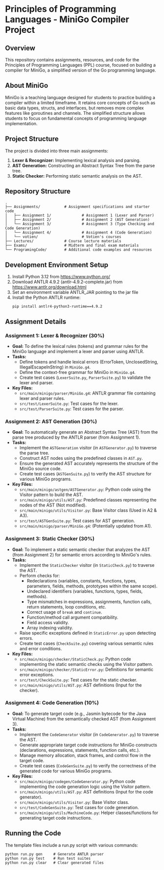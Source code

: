 # Principles of Programming Languages - MiniGo Compiler Project

## Overview
This repository contains assignments, resources, and code for the Principles of Programming Languages (PPL) course, focused on building a compiler for MiniGo, a simplified version of the Go programming language.

## About MiniGo
MiniGo is a teaching language designed for students to practice building a compiler within a limited timeframe. It retains core concepts of Go such as basic data types, structs, and interfaces, but removes more complex features like goroutines and channels. The simplified structure allows students to focus on fundamental concepts of programming language implementation.

## Project Structure
The project is divided into three main assignments:

1. **Lexer & Recognizer:** Implementing lexical analysis and parsing.
2. **AST Generation:** Constructing an Abstract Syntax Tree from the parse tree.
3. **Static Checker:** Performing static semantic analysis on the AST.

## Repository Structure
```
.
├── Assignments/           # Assignment specifications and starter code
│   ├── Assignment 1/              # Assignment 1 (Lexer and Parser)
│   ├── Assignment 2/              # Assignment 2 (AST Generation)
│   └── Assignment 3/              # Assignment 3 (Type Checking and Code Generation)
│   └── Assignment 4/              # Assignment 4 (Code Generation)
│   └── votien/                    # Votien's courses
├── Lectures/              # Course lecture materials
├── Exams/                 # Midterm and final exam materials
└── ProgramingCode/        # Additional code examples and resources
```

## Development Environment Setup
1. Install Python 3.12 from https://www.python.org/
2. Download ANTLR 4.9.2 (antlr-4.9.2-complete.jar) from https://www.antlr.org/download.html
3. Set an environment variable ANTLR_JAR pointing to the jar file
4. Install the Python ANTLR runtime:
   ```
   pip install antlr4-python3-runtime==4.9.2
   ```

## Assignment Details

### Assignment 1: Lexer & Recognizer (30%)

* **Goal:** To define the lexical rules (tokens) and grammar rules for the MiniGo language and implement a lexer and parser using ANTLR.
* **Tasks:**
  * Define tokens and handle lexical errors (ErrorToken, UnclosedString, IllegalEscapeInString) in `MiniGo.g4`.
  * Define the context-free grammar for MiniGo in `MiniGo.g4`.
  * Create test cases (`LexerSuite.py`, `ParserSuite.py`) to validate the lexer and parser.
* **Key Files:**
  * `src/main/minigo/parser/MiniGo.g4`: ANTLR grammar file containing lexer and parser rules.
  * `src/test/LexerSuite.py`: Test cases for the lexer.
  * `src/test/ParserSuite.py`: Test cases for the parser.

### Assignment 2: AST Generation (30%)

* **Goal:** To automatically generate an Abstract Syntax Tree (AST) from the parse tree produced by the ANTLR parser (from Assignment 1).
* **Tasks:**
  * Implement the `ASTGeneration` visitor (in `ASTGenerator.py`) to traverse the parse tree.
  * Construct AST nodes using the predefined classes in `AST.py`.
  * Ensure the generated AST accurately represents the structure of the MiniGo source code.
  * Create test cases (`ASTGenSuite.py`) to verify the AST structure for various MiniGo programs.
* **Key Files:**
  * `src/main/minigo/astgen/ASTGenerator.py`: Python code using the Visitor pattern to build the AST.
  * `src/main/minigo/utils/AST.py`: Predefined classes representing the nodes of the AST (Not modified).
  * `src/main/minigo/utils/Visitor.py`: Base Visitor class (Used in A2 & A3).
  * `src/test/ASTGenSuite.py`: Test cases for AST generation.
  * `src/main/minigo/parser/MiniGo.g4`: (Potentially updated from A1).

### Assignment 3: Static Checker (30%)

* **Goal:** To implement a static semantic checker that analyzes the AST (from Assignment 2) for semantic errors according to MiniGo's rules.
* **Tasks:**
  * Implement the `StaticChecker` visitor (in `StaticCheck.py`) to traverse the AST.
  * Perform checks for:
    * Redeclarations (variables, constants, functions, types, parameters, fields, methods, prototypes within the same scope).
    * Undeclared identifiers (variables, functions, types, fields, methods).
    * Type mismatches in expressions, assignments, function calls, return statements, loop conditions, etc.
    * Correct usage of `break` and `continue`.
    * Function/method call argument compatibility.
    * Field access validity.
    * Array indexing validity.
  * Raise specific exceptions defined in `StaticError.py` upon detecting errors.
  * Create test cases (`CheckSuite.py`) covering various semantic rules and error conditions.
* **Key Files:**
  * `src/main/minigo/checker/StaticCheck.py`: Python code implementing the static semantic checks using the Visitor pattern.
  * `src/main/minigo/checker/StaticError.py`: Definitions for semantic error exceptions.
  * `src/test/CheckSuite.py`: Test cases for the static checker.
  * `src/main/minigo/utils/AST.py`: AST definitions (Input for the checker).

### Assignment 4: Code Generation (10%)

* **Goal:** To generate target code (e.g., Jasmin bytecode for the Java Virtual Machine) from the semantically checked AST (from Assignment 3).
* **Tasks:**
  * Implement the `CodeGenerator` visitor (in `CodeGenerator.py`) to traverse the AST.
  * Generate appropriate target code instructions for MiniGo constructs (declarations, expressions, statements, function calls, etc.).
  * Manage memory allocation, stack frames, and control flow in the target code.
  * Create test cases (`CodeGenSuite.py`) to verify the correctness of the generated code for various MiniGo programs.
* **Key Files:**
  * `src/main/minigo/codegen/CodeGenerator.py`: Python code implementing the code generation logic using the Visitor pattern.
  * `src/main/minigo/utils/AST.py`: AST definitions (Input for the code generator).
  * `src/main/minigo/utils/Visitor.py`: Base Visitor class.
  * `src/test/CodeGenSuite.py`: Test cases for code generation.
  * `src/main/minigo/utils/MachineCode.py`: Helper classes/functions for generating target code instructions.

## Running the Code
The template files include a run.py script with various commands:

```
python run.py gen     # Generate ANTLR parser
python run.py test    # Run test suites
python run.py clear   # Clear generated files
```
